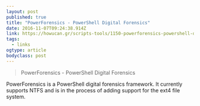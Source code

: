 ```yaml
---
layout: post 
published: true 
title: "PowerForensics - PowerShell Digital Forensics" 
date: 2016-11-07T09:24:38.914Z 
link: https://howucan.gr/scripts-tools/1150-powerforensics-powershell-digital-forensics 
tags:
  - links
ogtype: article 
bodyclass: post 
---
```


> PowerForensics - PowerShell Digital Forensics


PowerForensics is a PowerShell digital forensics framework. It currently supports NTFS and is in the process of adding support for the ext4 file system.